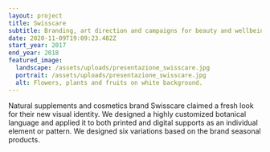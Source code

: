 ```yaml
---
layout: project
title: Swisscare
subtitle: Branding, art direction and campaigns for beauty and wellbeing brand.
date: 2020-11-09T19:09:23.482Z
start_year: 2017
end_year: 2018
featured_image:
  landscape: /assets/uploads/presentazione_swisscare.jpg
  portrait: /assets/uploads/presentazione_swisscare.jpg
  alt: Flowers, plants and fruits on white background.
---
```

Natural supplements and cosmetics brand Swisscare claimed a fresh look for their new visual identity. We designed a highly customized botanical language and applied it to both printed and digital supports as an individual element or pattern. We designed six variations based on the brand seasonal products.